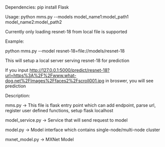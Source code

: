 Dependencies:
pip install Flask


Usage:
python mms.py --models model_name1:model_path1 model_name2:model_path2

Currently only loading resnet-18 from local file is supported

Example: 

python mms.py --model resnet-18=file://models/resnet-18

This will setup a local server serving resnet-18 for prediction

If you input http://127.0.0.1:5000/predict/resnet-18?url=https%3A%2F%2Fwww.what-dog.net%2FImages%2Ffaces2%2Fscroll001.jpg in broswer, you will see prediction


Description:

mms.py -> This file is flask entry point which can add endpoint, parse url, register user defined functions, setup flask localhost

model_service.py -> Service that will send request to model

model.py -> Model interface which contains single-node/multi-node cluster

mxnet_model.py -> MXNet Model

